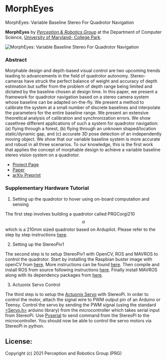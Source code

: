 # MorphEyes
MorphEyes: Variable Baseline Stereo For Quadrotor Navigation


**MorphEyes** by <a href="http://prg.cs.umd.edu"><i>Perception & Robotics Group</i></a> at the Department of Computer Science, <a href="https://umd.edu/">University of Maryland- College Park</a>.

![MorphEyes: Variable Baseline Stereo For Quadrotor Navigation](http://prg.cs.umd.edu/research/MorphEyes_files/Banner.png)

### Abstract

Morphable design and depth-based visual control are two upcoming trends leading to advancements in the field of quadrotor autonomy. Stereo-cameras have struck the perfect balance of weight and accuracy of depth estimation but suffer from the problem of depth range being limited and dictated by the baseline chosen at design time. In this paper, we present a framework for quadrotor navigation based on a stereo camera system whose baseline can be adapted on-the-fly. We present a method to calibrate the system at a small number of discrete baselines and interpolate the parameters for the entire baseline range. We present an extensive theoretical analysis of calibration and synchronization errors. We show casethree different applications of such a system for quadrotor navigation: (a) flying through a forest, (b) flying through an unknown shaped/location static/dynamic gap, and (c) accurate 3D pose detection of an independently moving object. We show that our variable baseline system is more accurate and robust in all three scenarios. To our knowledge, this is the first work that applies the concept of morphable design to achieve a variable baseline stereo vision system on a quadrotor.

- [Project Page](https://prg.cs.umd.edu/MorphEyes)
- [Paper](https://prg.cs.umd.edu/research/MorphEyes_files/MorphEyes.pdf)
- [arXiv Preprint](https://arxiv.org/abs/2011.03077)


### Supplementary Hardware Tutorial

1. Setting up the quadrotor to hover using on-board computation and sensing 

The first step involves building a quadrotor called PRGCorgi210$$\alpha$$ which is a 210mm sized quadrotor based on Ardupilot. Please refer to the step by step instructions [here](https://github.com/prgumd/PRGFlyt/wiki/PRGCorgi). 

2. Setting up the StereoPiv1

The second step is to setup StereoPiv1 with OpenCV, ROS and MAVROS to control the quadrotor. Start by installing the Raspbian buster image with openCV from [here](https://drive.google.com/file/d/1xlkvZMl9gJGm4Gy1oVlGknHywDnvy5gS/view?usp=sharing). More instructions can be found [here](https://wiki.stereopi.com/index.php?title=Main_Page). Then compile and install ROS from source following instructions [here](http://wiki.ros.org/ROSberryPi/Installing%20ROS%20Melodic%20on%20the%20Raspberry%20Pi). Finally install MAVROS along with its dependency packages from [here](https://github.com/mavlink/mavros).

3. Actuonix Servo Control

The third step is to setup the [Actuonix Servo](https://www.actuonix.com/L12-R-Linear-Servo-For-Radio-Control-p/l12-r.htm) with StereoPi. In order to control the motor, attach the signal wire to PWM output pin of an Arduino or Teensy. Control the servo by sending the PWM signal (using the standard [<Servo.h>](https://www.arduino.cc/reference/en/libraries/servo/write/) arduino library) from the microcontroller which takes serial input from StereoPi. Use [Pyserial](https://pyserial.readthedocs.io/en/latest/shortintro.html) to send command from the StereoPi to the microcontroller. You should now be able to control the servo motors via StereoPi in python.


## License:
Copyright (c) 2021 Perception and Robotics Group (PRG)
